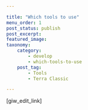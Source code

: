 ```yaml
---

title: "Which tools to use"
menu_order: 1
post_status: publish
post_excerpt: 
featured_image: 
taxonomy:
    category:
        - develop
        - which-tools-to-use
    post_tag:
        - Tools
        - Terra Classic

---
```

<p>[giw_edit_link]</p>
